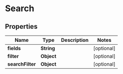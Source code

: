 # Search

## Properties
Name | Type | Description | Notes
------------ | ------------- | ------------- | -------------
**fields** | **String** |  |  [optional]
**filter** | **Object** |  |  [optional]
**searchFilter** | **Object** |  |  [optional]
